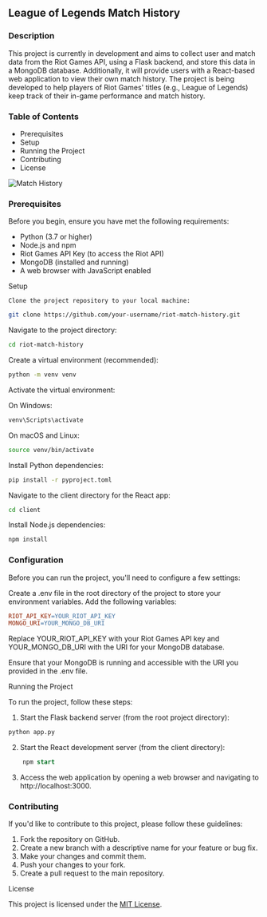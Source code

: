 ## League of Legends Match History

### Description

This project is currently in development and aims to collect user
and match data from the Riot Games API, using a Flask backend, and
store this data in a MongoDB database. Additionally, it will provide
users with a React-based web application to view their own match history.
The project is being developed to help players of Riot Games' titles (e.g., League of Legends)
keep track of their in-game performance and match history.


### Table of Contents
- Prerequisites
- Setup
- Running the Project
- Contributing
- License

![Match History](project_updates/2023_11_12/item_and_game_statistics_added.png)



### Prerequisites
Before you begin, ensure you have met the following requirements:

- Python (3.7 or higher)
- Node.js and npm
- Riot Games API Key (to access the Riot API)
- MongoDB (installed and running)
- A web browser with JavaScript enabled


Setup

    Clone the project repository to your local machine:

```bash
git clone https://github.com/your-username/riot-match-history.git
```
Navigate to the project directory:

```bash
cd riot-match-history
```
Create a virtual environment (recommended):

```bash    
python -m venv venv
```
Activate the virtual environment:

On Windows:

```bash
venv\Scripts\activate
```

On macOS and Linux:

```bash
source venv/bin/activate
```
Install Python dependencies:

```bash 
pip install -r pyproject.toml
```
Navigate to the client directory for the React app:

```bash
cd client
```

Install Node.js dependencies:

```bash
npm install
```

### Configuration

Before you can run the project, you'll need to configure a few settings:

Create a .env file in the root directory of the project to store your environment variables. Add the following variables:

```makefile
RIOT_API_KEY=YOUR_RIOT_API_KEY
MONGO_URI=YOUR_MONGO_DB_URI
```
Replace YOUR_RIOT_API_KEY with your Riot Games API key and YOUR_MONGO_DB_URI with the URI for your MongoDB database.

Ensure that your MongoDB is running and accessible with the URI you provided in the .env file.

Running the Project

To run the project, follow these steps:

1. Start the Flask backend server (from the root project directory):

```bash
python app.py
```
2. Start the React development server (from the client directory):

```sql
    npm start
```
3. Access the web application by opening a web browser and navigating to http://localhost:3000.

### Contributing

If you'd like to contribute to this project, please follow these guidelines:

1. Fork the repository on GitHub.
2. Create a new branch with a descriptive name for your feature or bug fix.
3. Make your changes and commit them.
4. Push your changes to your fork.
5. Create a pull request to the main repository.

License

This project is licensed under the [MIT License](https://chat.openai.com/c/LICENSE).
